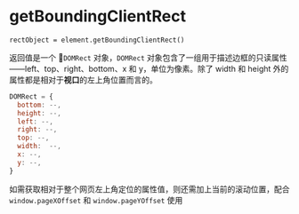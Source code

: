 # getBoundingClientRect

`rectObject = element.getBoundingClientRect()`

返回值是一个 `DOMRect` 对象，`DOMRect` 对象包含了一组用于描述边框的只读属性——left、top、right、bottom、x 和 y，单位为像素。除了 width 和 height 外的属性都是相对于**视口**的左上角位置而言的。

```javascript
DOMRect = {
  bottom: --,
  height: --,
  left: --,
  right: --,
  top: --,
  width:  --,
  x: --,
  y: --,
}
```

如需获取相对于整个网页左上角定位的属性值，则还需加上当前的滚动位置，配合 `window.pageXOffset` 和 `window.pageYOffset` 使用